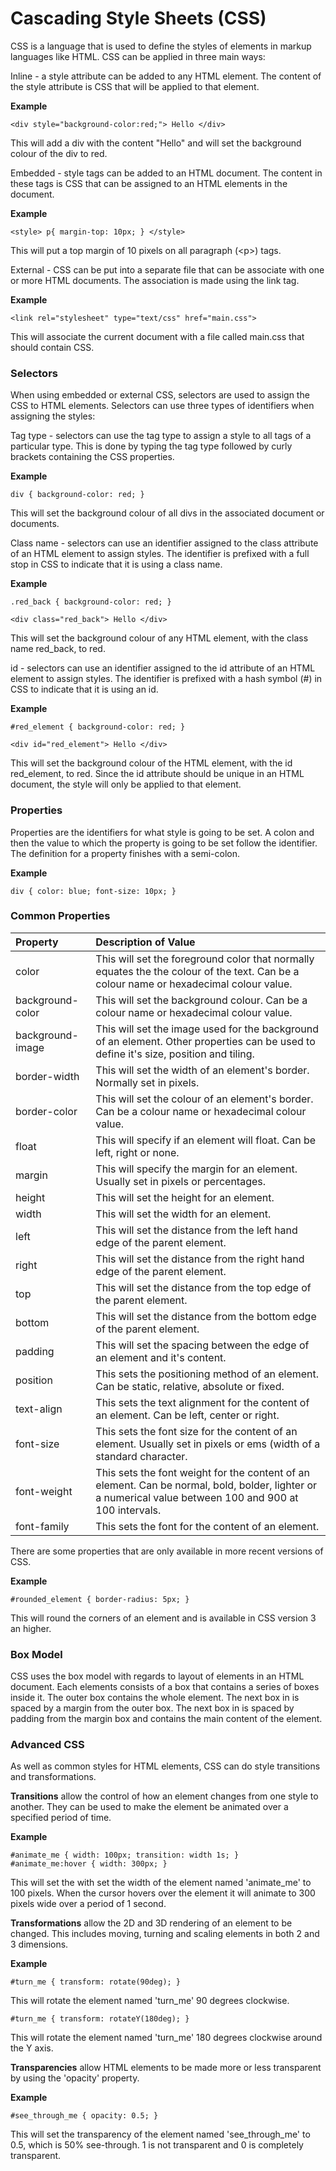 # Cascading Style Sheets \(CSS\)

CSS is a language that is used to define the styles of elements in markup languages like HTML. CSS can be applied in three main ways:

Inline - a style attribute can be added to any HTML element. The content of the style attribute is CSS that will be applied to that element.

**Example**

`<div style="background-color:red;"> Hello </div>`

This will add a div with the content "Hello" and will set the background colour of the div to red.

Embedded - style tags can be added to an HTML document. The content in these tags is CSS that can be assigned to an HTML elements in the document.

**Example**

`<style> p{ margin-top: 10px; } </style>`

This will put a top margin of 10 pixels on all paragraph \(&lt;p&gt;\) tags.

External - CSS can be put into a separate file that can be associate with one or more HTML documents. The association is made using the link tag.

**Example**

`<link rel="stylesheet" type="text/css" href="main.css">`

This will associate the current document with a file called main.css that should contain CSS.

### Selectors

When using embedded or external CSS, selectors are used to assign the CSS to HTML elements. Selectors can use three types of identifiers when assigning the styles:

Tag type - selectors can use the tag type to assign a style to all tags of a particular type. This is done by typing the tag type followed by curly brackets containing the CSS properties.

**Example**

`div { background-color: red; }`

This will set the background colour of all divs in the associated document or documents.

Class name - selectors can use an identifier assigned to the class attribute of an HTML element to assign styles. The identifier is prefixed with a full stop in CSS to indicate that it is using a class name.

**Example**

`.red_back { background-color: red; }`

`<div class="red_back"> Hello </div>`

This will set the background colour of any HTML element, with the class name red\_back, to red.

id - selectors can use an identifier assigned to the id attribute of an HTML element to assign styles. The identifier is prefixed with a hash symbol \(\#\) in CSS to indicate that it is using an id.

**Example**

`#red_element { background-color: red; }`

`<div id="red_element"> Hello </div>`

This will set the background colour of the HTML element, with the id red\_element, to red. Since the id attribute should be unique in an HTML document, the style will only be applied to that element.

### Properties

Properties are the identifiers for what style is going to be set. A colon and then the value to which the property is going to be set follow the identifier. The definition for a property finishes with a semi-colon.

**Example**

`div { color: blue; font-size: 10px; }`

### Common Properties

| Property | Description of Value |
| :--- | :--- |
| color | This will set the foreground color that normally equates the the colour of the text. Can be a colour name or hexadecimal colour value. |
| background-color | This will set the background colour. Can be a colour name or hexadecimal colour value. |
| background-image | This will set the image used for the background of an element. Other properties can be used to define it's size, position and tiling. |
| border-width | This will set the width of an element's border. Normally set in pixels. |
| border-color | This will set the colour of an element's border. Can be a colour name or hexadecimal colour value. |
| float | This will specify if an element will float. Can be left, right or none. |
| margin | This will specify the margin for an element. Usually set in pixels or percentages. |
| height | This will set the height for an element. |
| width | This will set the width for an element. |
| left | This will set the distance from the left hand edge of the parent element. |
| right | This will set the distance from the right hand edge of the parent element. |
| top | This will set the distance from the top edge of the parent element. |
| bottom | This will set the distance from the bottom edge of the parent element. |
| padding | This will set the spacing between the edge of an element and it's content. |
| position | This sets the positioning method of an element. Can be static, relative, absolute or fixed. |
| text-align | This sets the text alignment for the content of an element. Can be left, center or right. |
| font-size | This sets the font size for the content of an element. Usually set in pixels or ems \(width of a standard character. |
| font-weight | This sets the font weight for the content of an element. Can be normal, bold, bolder, lighter or a numerical value between 100 and 900 at 100 intervals. |
| font-family | This sets the font for the content of an element. |

There are some properties that are only available in more recent versions of CSS.

**Example**

`#rounded_element { border-radius: 5px; }`

This will round the corners of an element and is available in CSS version 3 an higher.

### Box Model

CSS uses the box model with regards to layout of elements in an HTML document. Each elements consists of a box that contains a series of boxes inside it. The outer box contains the whole element. The next box in is spaced by a margin from the outer box. The next box in is spaced by padding from the margin box and contains the main content of the element.

### Advanced CSS

As well as common styles for HTML elements, CSS can do style transitions and transformations.

**Transitions** allow the control of how an element changes from one style to another. They can be used to make the element be animated over a specified period of time.

**Example**

`#animate_me { width: 100px; transition: width 1s; }`  
`#animate_me:hover { width: 300px; }`

This will set the with set the width of the element named 'animate\_me' to 100 pixels. When the cursor hovers over the element it will animate to 300 pixels wide over a period of 1 second.

**Transformations** allow the 2D and 3D rendering of an element to be changed. This includes moving, turning and scaling elements in both 2 and 3 dimensions.

**Example**

`#turn_me { transform: rotate(90deg); }`

This will rotate the element named 'turn\_me' 90 degrees clockwise.

`#turn_me { transform: rotateY(180deg); }`

This will rotate the element named 'turn\_me' 180 degrees clockwise around the Y axis.

**Transparencies** allow HTML elements to be made more or less transparent by using the 'opacity' property.

**Example**

`#see_through_me { opacity: 0.5; }`

This will set the transparency of the element named 'see\_through\_me' to 0.5, which is 50% see-through. 1 is not transparent and 0 is completely transparent.


